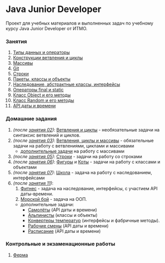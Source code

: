 # Java Junior Developer
Проект для учебных материалов и выполненных задач по учебному курсу Java Junior Developer от ИТМО.

### Занятия

1. [Типы данных и операторы](src/ru/ifmo/jjd/lessons/l01basesyntax)
1. [Конструкции ветвления и циклы](src/ru/ifmo/jjd/lessons/l02choicesloops)
1. [Массивы](src/ru/ifmo/jjd/lessons/l03arrays)
1. [Git](src/ru/ifmo/jjd/lessons/l04git)
1. [Строки](src/ru/ifmo/jjd/lessons/l05strings)
1. [Пакеты, классы и объекты](src/ru/ifmo/jjd/lessons/l06oop)
1. [Наследование, абстрактные классы, интерфейсы](src/ru/ifmo/jjd/lessons/l07inheritance)
1. [Операторы final и static](src/ru/ifmo/jjd/lessons/l08staticfinal)
1. [Класс Object и его методы](src/ru/ifmo/jjd/lessons/l09objectclass)
1. [Класс Random и его методы](src/ru/ifmo/jjd/lessons/l10random)
1. [API даты и времени](src/ru/ifmo/jjd/lessons/l11datetime)

### Домашние задания

1. _(после [занятия 02](src/ru/ifmo/jjd/lessons/l02choicesloops))_: [Ветвления и циклы](src/ru/ifmo/jjd/exercises/lesson02) - 
    необязательные задачи на синтаксис ветвлений и циклов.
1. _(после [занятия 03](src/ru/ifmo/jjd/lessons/l03arrays))_: 
    [Ветвления, циклы и массивы](src/ru/ifmo/jjd/exercises/lesson03) - обязательные задачи на работу с ветвлениями, 
    циклами и массивами 
    - [дополнительные задачи](src/ru/ifmo/jjd/exercises/lesson03/optional) на работу с массивами
1. _(после [занятия 05](src/ru/ifmo/jjd/lessons/l05strings))_: [Строки](src/ru/ifmo/jjd/exercises/lesson05) - задачи на
    работу со строками 
1. _(после [занятия 06](src/ru/ifmo/jjd/lessons/l06oop))_: [Фигуры](src/ru/ifmo/jjd/exercises/lesson06/geometry) и 
    [Коты](src/ru/ifmo/jjd/exercises/lesson06/cats) - задачи на работу с классами и объектами 
1. _(после [занятия 07](src/ru/ifmo/jjd/lessons/l07inheritance))_: [Школа](src/ru/ifmo/jjd/exercises/lesson07) - задача 
    на работу с наследованием, интерфейсами
1. _(после [занятия 11](src/ru/ifmo/jjd/lessons/l11datetime))_: 
    1. [Фитнес](src/ru/ifmo/jjd/exercises/lesson11/fitness) - задача на наследование, интерфейсы, с участием API 
        даты-времени.
    1. [Морской бой](src/ru/ifmo/jjd/exercises/lesson11/battleships) - задача на ООП.
    - дополнительные задачи: 
        - [Самолёты](src/ru/ifmo/jjd/exercises/lesson11/aircrafts) (API даты и времени)
        - [Альпинисты](src/ru/ifmo/jjd/exercises/lesson11/climbers) (классы и объекты) 
        - [Конвертеры температур](src/ru/ifmo/jjd/exercises/lesson11/temperature) (интерфейсы и фабричные методы).
        - [Рабочие смены](src/ru/ifmo/jjd/exercises/lesson11/workshifts) (API даты и времени)
        - [Расписание](src/ru/ifmo/jjd/exercises/lesson11/schedule) (API даты и времени)
    
### Контрольные и экзаменационные работы

1. [Ферма](src/ru/ifmo/jjd/exams/farm)